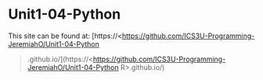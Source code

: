 # Unit1-04-Python
This site can be found at: [https://<https://github.com/ICS3U-Programming-JeremiahO/Unit1-04-Python 
>.github.io/<REPOSITORY>](https://<https://github.com/ICS3U-Programming-JeremiahO/Unit1-04-Python 
R>.github.io/<REPOSITORY>)
